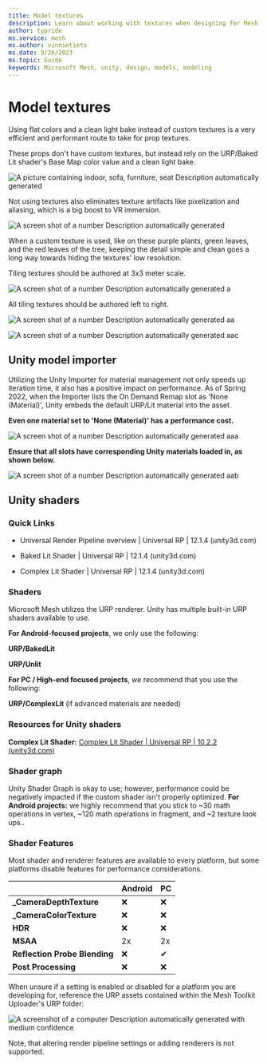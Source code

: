 ```yaml
---
title: Model textures
description: Learn about working with textures when designing for Mesh.
author: typride
ms.service: mesh
ms.author: vinnietieto
ms.date: 9/26/2023
ms.topic: Guide
keywords: Microsoft Mesh, unity, design, models, modeling
---
```


# Model textures

Using flat colors and a clean light bake instead of custom textures is a
very efficient and performant route to take for prop textures.

These props don't have custom textures, but instead rely on the
URP/Baked Lit shader's Base Map color value and a clean light bake.

![A picture containing indoor, sofa, furniture, seat Description
automatically generated](../../media/3d-design-performance-guide/image025.png)

Not using textures also eliminates texture artifacts like pixelization
and aliasing, which is a big boost to VR immersion.

![A screen shot of a number Description automatically generated](../../media/3d-design-performance-guide/image026.png)

When
a custom texture is used, like on these purple plants, green leaves, and
the red leaves of the tree, keeping the detail simple and clean goes a
long way towards hiding the textures' low resolution.

Tiling textures should be authored at 3x3 meter scale.

![A screen shot of a number Description automatically generated a](../../media/3d-design-performance-guide/image027.png)

All tiling textures should be authored left to right.

![A screen shot of a number Description automatically generated aa](../../media/3d-design-performance-guide/image028.png)

![A screen shot of a number Description automatically generated aac](../../media/3d-design-performance-guide/image029.png)

## Unity model importer

Utilizing the Unity Importer for material management not only speeds up
iteration time, it also has a positive impact on performance. As of
Spring 2022, when the Importer lists the On Demand Remap slot as 'None
(Material)', Unity embeds the default URP/Lit material into the asset.

**Even one material set to 'None (Material)' has a performance cost.**

![A screen shot of a number Description automatically generated aaa](../../media/3d-design-performance-guide/image032.png)


**Ensure that all slots have corresponding Unity materials loaded in, as
shown below.**

![A screen shot of a number Description automatically generated aab](../../media/3d-design-performance-guide/image034.png)

## Unity shaders

### Quick Links

- Universal Render Pipeline overview \| Universal RP \| 12.1.4
    (unity3d.com)

- Baked Lit Shader \| Universal RP \| 12.1.4 (unity3d.com)

- Complex Lit Shader \| Universal RP \| 12.1.4 (unity3d.com)

### Shaders

Microsoft Mesh utilizes the URP renderer. Unity has multiple built-in
URP shaders available to use.

**For Android-focused projects**, we only use the following: 

**URP/BakedLit** 

**URP/Unlit**

**For PC / High-end focused projects**, we recommend that you use the following:  

**URP/ComplexLit** (if advanced materials are needed)

### Resources for Unity shaders

**Complex Lit Shader:** [Complex Lit Shader \| Universal RP \| 10.2.2
(unity3d.com)](https://docs.unity3d.com/Packages/com.unity.render-pipelines.universal@10.2/manual/shader-complex-lit.html)

### Shader graph

Unity Shader Graph is okay to use; however, performance could be
negatively impacted if the custom shader isn't properly optimized. **For
Android projects:** we highly recommend that you stick to \~30 math
operations in vertex, \~120 math operations in fragment, and \~2 texture
look ups..

### Shader Features

Most shader and renderer features are available to every platform, but
some platforms disable features for performance considerations.


| | **Android** | **PC** |
| -------------|--------|------------- |
| **\_CameraDepthTexture**  | ❌ | ❌ |
| **\_CameraColorTexture**  | ❌ | ❌ |
| **HDR** | ❌ |  ❌ |
| **MSAA** |  2x   |   2x |
| **Reflection Probe Blending** | ❌ |  ✔ |
| **Post Processing** |  ❌ | ❌ |

When unsure if a setting is enabled or disabled for a platform you are
developing for, reference the URP assets contained within the Mesh
Toolkit Uploader's URP folder:

![A screenshot of a computer Description automatically generated with
medium confidence](../../media/3d-design-performance-guide/image035.png)

Note, that altering render pipeline settings or adding renderers is not
supported.
